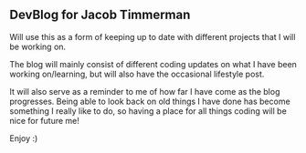 ## DevBlog for Jacob Timmerman

Will use this as a form of keeping up to date with different projects that I will be working on. 

The blog will mainly consist of different coding updates on what I have been working on/learning, but will also have the occasional lifestyle post.

It will also serve as a reminder to me of how far I have come as the blog progresses. Being able to look back on old things I have done has become something I really like to do, so having a place for all things coding will be nice for future me!

Enjoy :)